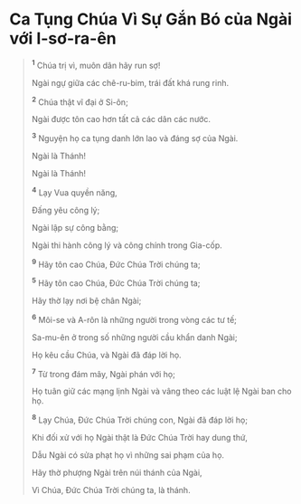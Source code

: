 # Ca Tụng Chúa Vì Sự Gắn Bó của Ngài với I-sơ-ra-ên

> <sup><b>1</b></sup> Chúa trị vì, muôn dân hãy run sợ!
> 
> Ngài ngự giữa các chê-ru-bim, trái đất khá rung rinh.
>
> <sup><b>2</b></sup> Chúa thật vĩ đại ở Si-ôn;
> 
> Ngài được tôn cao hơn tất cả các dân các nước.
> 
> <sup><b>3</b></sup> Nguyện họ ca tụng danh lớn lao và đáng sợ của Ngài.
> 
> Ngài là Thánh!
> 
> Ngài là Thánh!
>
> <sup><b>4</b></sup> Lạy Vua quyền năng,
> 
> Ðấng yêu công lý;
> 
> Ngài lập sự công bằng;
> 
> Ngài thi hành công lý và công chính trong Gia-cốp.
>
> <sup><b>9</b></sup> Hãy tôn cao Chúa, Ðức Chúa Trời chúng ta;
> 
> <sup><b>5</b></sup> Hãy tôn cao Chúa, Ðức Chúa Trời chúng ta;
> 
> Hãy thờ lạy nơi bệ chân Ngài;
>
> <sup><b>6</b></sup> Môi-se và A-rôn là những người trong vòng các tư tế;
> 
> Sa-mu-ên ở trong số những người cầu khẩn danh Ngài;
> 
> Họ kêu cầu Chúa, và Ngài đã đáp lời họ.
> 
> <sup><b>7</b></sup> Từ trong đám mây, Ngài phán với họ;
> 
> Họ tuân giữ các mạng lịnh Ngài và vâng theo các luật lệ Ngài ban cho họ.
>
> <sup><b>8</b></sup> Lạy Chúa, Ðức Chúa Trời chúng con, Ngài đã đáp lời họ;
> 
> Khi đối xử với họ Ngài thật là Ðức Chúa Trời hay dung thứ,
> 
> Dẫu Ngài có sửa phạt họ vì những sai phạm của họ.
>
> Hãy thờ phượng Ngài trên núi thánh của Ngài,
> 
> Vì Chúa, Ðức Chúa Trời chúng ta, là thánh.